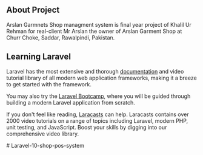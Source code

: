## About Project 
Arslan Garmnets Shop managment system is final year project of Khalil Ur Rehman   for real-client Mr Arslan the owner of Arslan Garment Shop at Churr Choke, Saddar, Rawalpindi, Pakistan.

## Learning Laravel

Laravel has the most extensive and thorough [documentation](https://laravel.com/docs) and video tutorial library of all modern web application frameworks, making it a breeze to get started with the framework.

You may also try the [Laravel Bootcamp](https://bootcamp.laravel.com), where you will be guided through building a modern Laravel application from scratch.

If you don't feel like reading, [Laracasts](https://laracasts.com) can help. Laracasts contains over 2000 video tutorials on a range of topics including Laravel, modern PHP, unit testing, and JavaScript. Boost your skills by digging into our comprehensive video library.


#   L a r a v e l - 1 0 - s h o p - p o s - s y s t e m 
 
 
